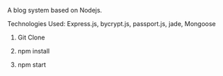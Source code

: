 A blog system based on Nodejs.

Technologies Used: Express.js, bycrypt.js, passport.js, jade, Mongoose


1. Git Clone

2. npm install

3. npm start

